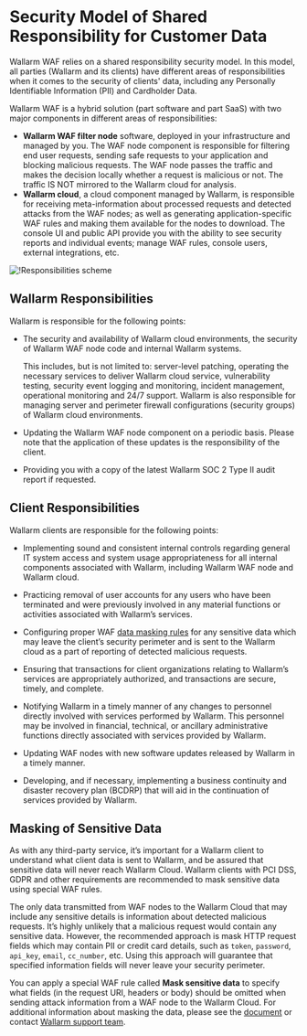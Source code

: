 # Security Model of Shared Responsibility for Customer Data

Wallarm WAF relies on a shared responsibility security model. In this model, all parties (Wallarm and its clients) have different areas of responsibilities when it comes to the security of clients' data, including any Personally Identifiable Information (PII) and Cardholder Data.

Wallarm WAF is a hybrid solution (part software and part SaaS) with two major components in different areas of responsibilities:

* **Wallarm WAF filter node** software, deployed in your infrastructure and managed by you. The WAF node component is responsible for filtering end user requests, sending safe requests to your application and blocking malicious requests. The WAF node passes the traffic and makes the decision locally whether a request is malicious or not. The traffic IS NOT mirrored to the Wallarm cloud for analysis.
* **Wallarm cloud**, a cloud component managed by Wallarm, is responsible for receiving meta-information about processed requests and detected attacks from the WAF nodes; as well as generating application-specific WAF rules and making them available for the nodes to download. The console UI and public API provide you with the ability to see security reports and individual events; manage WAF rules, console users, external integrations, etc.

![!Responsibilities scheme](../images/shared-responsibility.png)

## Wallarm Responsibilities

Wallarm is responsible for the following points:

* The security and availability of Wallarm cloud environments, the security of Wallarm WAF node code and internal Wallarm systems.

    This includes, but is not limited to: server-level patching, operating the necessary services to deliver Wallarm cloud service, vulnerability testing, security event logging and monitoring, incident management, operational monitoring and 24/7 support. Wallarm is also responsible for managing server and perimeter firewall configurations (security groups) of Wallarm cloud environments.

* Updating the Wallarm WAF node component on a periodic basis. Please note that the application of these updates is the responsibility of the client.

* Providing you with a copy of the latest Wallarm SOC 2 Type II audit report if requested.

## Client Responsibilities

Wallarm clients are responsible for the following points:

* Implementing sound and consistent internal controls regarding general IT system access and system usage appropriateness for all internal components associated with Wallarm, including Wallarm WAF node and Wallarm cloud.

* Practicing removal of user accounts for any users who have been terminated and were previously involved in any material functions or activities associated with Wallarm’s services.

* Configuring proper WAF [data masking rules](../user-guides/rules/sensitive-data-rule.md) for any sensitive data which may leave the client’s security perimeter and is sent to the Wallarm cloud as a part of reporting of detected malicious requests.

* Ensuring that transactions for client organizations relating to Wallarm’s services are appropriately authorized, and transactions are secure, timely, and complete.

* Notifying Wallarm in a timely manner of any changes to personnel directly involved with services performed by Wallarm. This personnel may be involved in financial, technical, or ancillary administrative functions directly associated with services provided by Wallarm.

* Updating WAF nodes with new software updates released by Wallarm in a timely manner.

* Developing, and if necessary, implementing a business continuity and disaster recovery plan (BCDRP) that will aid in the continuation of services provided by Wallarm.

## Masking of Sensitive Data

As with any third-party service, it’s important for a Wallarm client to understand what client data is sent to Wallarm, and be assured that sensitive data will never reach Wallarm Cloud. Wallarm clients with PCI DSS, GDPR and other requirements are recommended to mask sensitive data using special WAF rules.

The only data transmitted from WAF nodes to the Wallarm Cloud that may include any sensitive details is information about detected malicious requests. It’s highly unlikely that a malicious request would contain any sensitive data. However, the recommended approach is mask HTTP request fields which may contain PII or credit card details, such as `token`, `password`, `api_key`, `email`, `cc_number`, etc. Using this approach will guarantee that specified information fields will never leave your security perimeter.

You can apply a special WAF rule called **Mask sensitive data** to specify what fields (in the request URI, headers or body) should be omitted when sending attack information from a WAF node to the Wallarm Cloud. For additional information about masking the data, please see the [document](../user-guides/rules/sensitive-data-rule.md) or contact [Wallarm support team](mailto:request@wallarm.com).